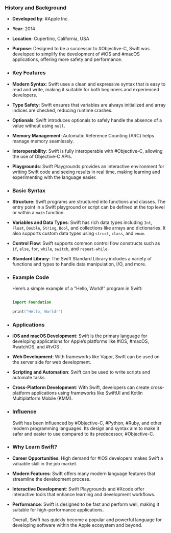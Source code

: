 ### **History and Background**
- **Developed by**: #Apple Inc.
- **Year**: 2014
- **Location**: Cupertino, California, USA
- **Purpose**: Designed to be a successor to #Objective-C, Swift was developed to simplify the development of #iOS and #macOS applications, offering more safety and performance.
- ### **Key Features**
- **Modern Syntax**: Swift uses a clean and expressive syntax that is easy to read and write, making it suitable for both beginners and experienced developers.
- **Type Safety**: Swift ensures that variables are always initialized and array indices are checked, reducing runtime crashes.
- **Optionals**: Swift introduces optionals to safely handle the absence of a value without using `null`.
- **Memory Management**: Automatic Reference Counting (ARC) helps manage memory seamlessly.
- **Interoperability**: Swift is fully interoperable with #Objective-C, allowing the use of Objective-C APIs.
- **Playgrounds**: Swift Playgrounds provides an interactive environment for writing Swift code and seeing results in real time, making learning and experimenting with the language easier.
- ### **Basic Syntax**
- **Structure**: Swift programs are structured into functions and classes. The entry point in a Swift playground or script can be defined at the top level or within a `main` function.
- **Variables and Data Types**: Swift has rich data types including `Int`, `Float`, `Double`, `String`, `Bool`, and collections like arrays and dictionaries. It also supports custom data types using `struct`, `class`, and `enum`.
- **Control Flow**: Swift supports common control flow constructs such as `if`, `else`, `for`, `while`, `switch`, and `repeat-while`.
- **Standard Library**: The Swift Standard Library includes a variety of functions and types to handle data manipulation, I/O, and more.
- ### **Example Code**
  
  Here’s a simple example of a "Hello, World!" program in Swift:
  
  ```swift
  
  import Foundation
  
  print("Hello, World!")
  
  ```
- ### **Applications**
- **iOS and macOS Development**: Swift is the primary language for developing applications for Apple’s platforms like #iOS, #macOS, #watchOS, and #tvOS .
- **Web Development**: With frameworks like Vapor, Swift can be used on the server side for web development.
- **Scripting and Automation**: Swift can be used to write scripts and automate tasks.
- **Cross-Platform Development**: With Swift, developers can create cross-platform applications using frameworks like SwiftUI and Kotlin Multiplatform Mobile (KMM).
- ### **Influence**
  
  Swift has been influenced by #Objective-C, #Python, #Ruby, and other modern programming languages. Its design and syntax aim to make it safer and easier to use compared to its predecessor, #Objective-C.
- ### **Why Learn Swift?**
- **Career Opportunities**: High demand for #iOS developers makes Swift a valuable skill in the job market.
- **Modern Features**: Swift offers many modern language features that streamline the development process.
- **Interactive Development**: Swift Playgrounds and #Xcode offer interactive tools that enhance learning and development workflows.
- **Performance**: Swift is designed to be fast and perform well, making it suitable for high-performance applications.
  
  Overall, Swift has quickly become a popular and powerful language for developing software within the Apple ecosystem and beyond.